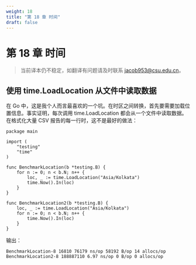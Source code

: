 ```yaml
---
weight: 18
title: "第 18 章 时间"
draft: false
---
```


# 第 18 章 时间

> 当前译本仍不稳定，如翻译有问题请及时联系 jacob953@csu.edu.cn。

## 使用 time.LoadLocation 从文件中读取数据

在 Go 中，这是我个人而言最喜欢的一个坑。在时区之间转换，首先要需要加载位置信息。事实证明，每次调用 time.LoadLocation 都会从一个文件中读取数据。在格式化大量 CSV 报告的每一行时，这不是最好的做法：

```Golang
package main

import (
    "testing"
    "time"
)

func BenchmarkLocation(b *testing.B) {
    for n := 0; n < b.N; n++ {
        loc, _ := time.LoadLocation("Asia/Kolkata")
        time.Now().In(loc)
    }
}

func BenchmarkLocation2(b *testing.B) {
    loc, _ := time.LoadLocation("Asia/Kolkata")
    for n := 0; n < b.N; n++ {
        time.Now().In(loc)
    }
}
```

输出：

```
BenchmarkLocation-8 16810 76179 ns/op 58192 B/op 14 allocs/op
BenchmarkLocation2-8 188887110 6.97 ns/op 0 B/op 0 allocs/op
```

